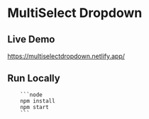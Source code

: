# MultiSelect Dropdown

## Live Demo

https://multiselectdropdown.netlify.app/

## Run Locally
        ```node
        npm install
        npm start
        ```
        